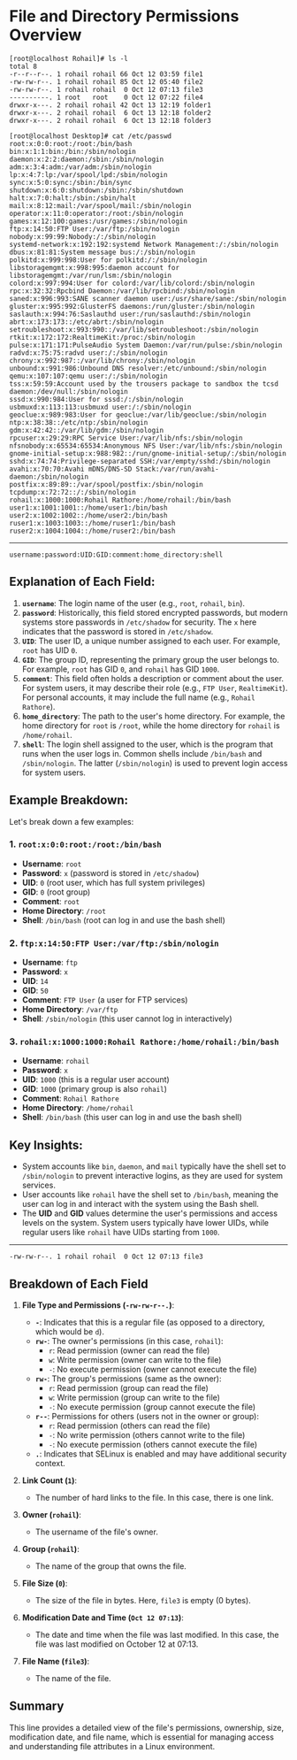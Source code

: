 # File and Directory Permissions Overview

```
[root@localhost Rohail]# ls -l
total 8
-r--r--r--. 1 rohail rohail 66 Oct 12 03:59 file1
-rw-rw-r--. 1 rohail rohail 85 Oct 12 05:40 file2
-rw-rw-r--. 1 rohail rohail  0 Oct 12 07:13 file3
----------. 1 root   root    0 Oct 12 07:22 file4
drwxr-x---. 2 rohail rohail 42 Oct 13 12:19 folder1
drwxr-x---. 2 rohail rohail  6 Oct 13 12:18 folder2
drwxr-x---. 2 rohail rohail  6 Oct 13 12:18 folder3
```

```
[root@localhost Desktop]# cat /etc/passwd
root:x:0:0:root:/root:/bin/bash
bin:x:1:1:bin:/bin:/sbin/nologin
daemon:x:2:2:daemon:/sbin:/sbin/nologin
adm:x:3:4:adm:/var/adm:/sbin/nologin
lp:x:4:7:lp:/var/spool/lpd:/sbin/nologin
sync:x:5:0:sync:/sbin:/bin/sync
shutdown:x:6:0:shutdown:/sbin:/sbin/shutdown
halt:x:7:0:halt:/sbin:/sbin/halt
mail:x:8:12:mail:/var/spool/mail:/sbin/nologin
operator:x:11:0:operator:/root:/sbin/nologin
games:x:12:100:games:/usr/games:/sbin/nologin
ftp:x:14:50:FTP User:/var/ftp:/sbin/nologin
nobody:x:99:99:Nobody:/:/sbin/nologin
systemd-network:x:192:192:systemd Network Management:/:/sbin/nologin
dbus:x:81:81:System message bus:/:/sbin/nologin
polkitd:x:999:998:User for polkitd:/:/sbin/nologin
libstoragemgmt:x:998:995:daemon account for libstoragemgmt:/var/run/lsm:/sbin/nologin
colord:x:997:994:User for colord:/var/lib/colord:/sbin/nologin
rpc:x:32:32:Rpcbind Daemon:/var/lib/rpcbind:/sbin/nologin
saned:x:996:993:SANE scanner daemon user:/usr/share/sane:/sbin/nologin
gluster:x:995:992:GlusterFS daemons:/run/gluster:/sbin/nologin
saslauth:x:994:76:Saslauthd user:/run/saslauthd:/sbin/nologin
abrt:x:173:173::/etc/abrt:/sbin/nologin
setroubleshoot:x:993:990::/var/lib/setroubleshoot:/sbin/nologin
rtkit:x:172:172:RealtimeKit:/proc:/sbin/nologin
pulse:x:171:171:PulseAudio System Daemon:/var/run/pulse:/sbin/nologin
radvd:x:75:75:radvd user:/:/sbin/nologin
chrony:x:992:987::/var/lib/chrony:/sbin/nologin
unbound:x:991:986:Unbound DNS resolver:/etc/unbound:/sbin/nologin
qemu:x:107:107:qemu user:/:/sbin/nologin
tss:x:59:59:Account used by the trousers package to sandbox the tcsd daemon:/dev/null:/sbin/nologin
sssd:x:990:984:User for sssd:/:/sbin/nologin
usbmuxd:x:113:113:usbmuxd user:/:/sbin/nologin
geoclue:x:989:983:User for geoclue:/var/lib/geoclue:/sbin/nologin
ntp:x:38:38::/etc/ntp:/sbin/nologin
gdm:x:42:42::/var/lib/gdm:/sbin/nologin
rpcuser:x:29:29:RPC Service User:/var/lib/nfs:/sbin/nologin
nfsnobody:x:65534:65534:Anonymous NFS User:/var/lib/nfs:/sbin/nologin
gnome-initial-setup:x:988:982::/run/gnome-initial-setup/:/sbin/nologin
sshd:x:74:74:Privilege-separated SSH:/var/empty/sshd:/sbin/nologin
avahi:x:70:70:Avahi mDNS/DNS-SD Stack:/var/run/avahi-daemon:/sbin/nologin
postfix:x:89:89::/var/spool/postfix:/sbin/nologin
tcpdump:x:72:72::/:/sbin/nologin
rohail:x:1000:1000:Rohail Rathore:/home/rohail:/bin/bash
user1:x:1001:1001::/home/user1:/bin/bash
user2:x:1002:1002::/home/user2:/bin/bash
ruser1:x:1003:1003::/home/ruser1:/bin/bash
ruser2:x:1004:1004::/home/ruser2:/bin/bash
```
---
```
username:password:UID:GID:comment:home_directory:shell
```

## Explanation of Each Field:

1. **`username`**: The login name of the user (e.g., `root`, `rohail`, `bin`).
2. **`password`**: Historically, this field stored encrypted passwords, but modern systems store passwords in `/etc/shadow` for security. The `x` here indicates that the password is stored in `/etc/shadow`.
3. **`UID`**: The user ID, a unique number assigned to each user. For example, `root` has UID `0`.
4. **`GID`**: The group ID, representing the primary group the user belongs to. For example, `root` has GID `0`, and `rohail` has GID `1000`.
5. **`comment`**: This field often holds a description or comment about the user. For system users, it may describe their role (e.g., `FTP User`, `RealtimeKit`). For personal accounts, it may include the full name (e.g., `Rohail Rathore`).
6. **`home_directory`**: The path to the user's home directory. For example, the home directory for `root` is `/root`, while the home directory for `rohail` is `/home/rohail`.
7. **`shell`**: The login shell assigned to the user, which is the program that runs when the user logs in. Common shells include `/bin/bash` and `/sbin/nologin`. The latter (`/sbin/nologin`) is used to prevent login access for system users.

## Example Breakdown:
Let's break down a few examples:

### 1. `root:x:0:0:root:/root:/bin/bash`
- **Username**: `root`
- **Password**: `x` (password is stored in `/etc/shadow`)
- **UID**: `0` (root user, which has full system privileges)
- **GID**: `0` (root group)
- **Comment**: `root`
- **Home Directory**: `/root`
- **Shell**: `/bin/bash` (root can log in and use the bash shell)

### 2. `ftp:x:14:50:FTP User:/var/ftp:/sbin/nologin`
- **Username**: `ftp`
- **Password**: `x`
- **UID**: `14`
- **GID**: `50`
- **Comment**: `FTP User` (a user for FTP services)
- **Home Directory**: `/var/ftp`
- **Shell**: `/sbin/nologin` (this user cannot log in interactively)

### 3. `rohail:x:1000:1000:Rohail Rathore:/home/rohail:/bin/bash`
- **Username**: `rohail`
- **Password**: `x`
- **UID**: `1000` (this is a regular user account)
- **GID**: `1000` (primary group is also `rohail`)
- **Comment**: `Rohail Rathore`
- **Home Directory**: `/home/rohail`
- **Shell**: `/bin/bash` (this user can log in and use the bash shell)

## Key Insights:
- System accounts like `bin`, `daemon`, and `mail` typically have the shell set to `/sbin/nologin` to prevent interactive logins, as they are used for system services.
- User accounts like `rohail` have the shell set to `/bin/bash`, meaning the user can log in and interact with the system using the Bash shell.
- The **UID** and **GID** values determine the user's permissions and access levels on the system. System users typically have lower UIDs, while regular users like `rohail` have UIDs starting from `1000`.


---
```
-rw-rw-r--. 1 rohail rohail  0 Oct 12 07:13 file3
```

## Breakdown of Each Field

1. **File Type and Permissions (`-rw-rw-r--.`)**:
   - **`-`**: Indicates that this is a regular file (as opposed to a directory, which would be `d`).
   - **`rw-`**: The owner's permissions (in this case, `rohail`):
     - `r`: Read permission (owner can read the file)
     - `w`: Write permission (owner can write to the file)
     - `-`: No execute permission (owner cannot execute the file)
   - **`rw-`**: The group's permissions (same as the owner):
     - `r`: Read permission (group can read the file)
     - `w`: Write permission (group can write to the file)
     - `-`: No execute permission (group cannot execute the file)
   - **`r--`**: Permissions for others (users not in the owner or group):
     - `r`: Read permission (others can read the file)
     - `-`: No write permission (others cannot write to the file)
     - `-`: No execute permission (others cannot execute the file)
   - **`.`**: Indicates that SELinux is enabled and may have additional security context.

2. **Link Count (`1`)**:
   - The number of hard links to the file. In this case, there is one link.

3. **Owner (`rohail`)**:
   - The username of the file's owner.

4. **Group (`rohail`)**:
   - The name of the group that owns the file.

5. **File Size (`0`)**:
   - The size of the file in bytes. Here, `file3` is empty (0 bytes).

6. **Modification Date and Time (`Oct 12 07:13`)**:
   - The date and time when the file was last modified. In this case, the file was last modified on October 12 at 07:13.

7. **File Name (`file3`)**:
   - The name of the file.

## Summary

This line provides a detailed view of the file's permissions, ownership, size, modification date, and file name, which is essential for managing access and understanding file attributes in a Linux environment.
```


